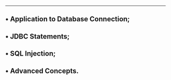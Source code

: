 ---------------------------------------------------------------
• Application to Database Connection;
----------------------------------------------------
• JDBC Statements;
--------------------------------------------
• SQL Injection;
-------------------------------------
• Advanced Concepts.
--------------------------------------

